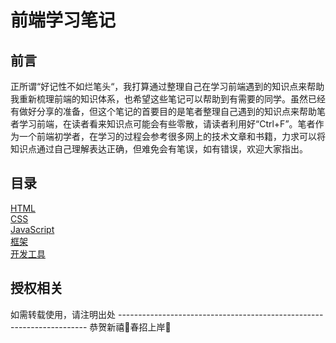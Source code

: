 <h1>前端学习笔记</h1>

<h2>前言</h2>
正所谓“好记性不如烂笔头“，我打算通过整理自己在学习前端遇到的知识点来帮助我重新梳理前端的知识体系，也希望这些笔记可以帮助到有需要的同学。虽然已经有做好分享的准备，但这个笔记的首要目的是笔者整理自己遇到的知识点来帮助笔者学习前端，在读者看来知识点可能会有些零散，请读者利用好“Ctrl+F”。笔者作为一个前端初学者，在学习的过程会参考很多网上的技术文章和书籍，力求可以将知识点通过自己理解表达正确，但难免会有笔误，如有错误，欢迎大家指出。

<h2>目录</h2>
<a href='./HTML/readme.md'>HTML</a></br>
<a href='./CSS/readme.md'>CSS</a></br>
<a href='./JavaScript/readme.md'>JavaScript</a></br>
<a href='./框架/readme.md'>框架</a></br>
<a href='./开发工具/readme.md'>开发工具</a></br>

<h2>授权相关</h2>
如需转载使用，请注明出处
----------------------------------------------------------------------
恭贺新禧🧨春招上岸🧧
